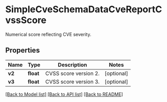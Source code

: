 # SimpleCveSchemaDataCveReportCvssScore

Numerical score reflecting CVE severity.

## Properties
Name | Type | Description | Notes
------------ | ------------- | ------------- | -------------
**v2** | **float** | CVSS score version 2. | [optional] 
**v3** | **float** | CVSS score version 3. | [optional] 

[[Back to Model list]](../README.md#documentation-for-models) [[Back to API list]](../README.md#documentation-for-api-endpoints) [[Back to README]](../README.md)


